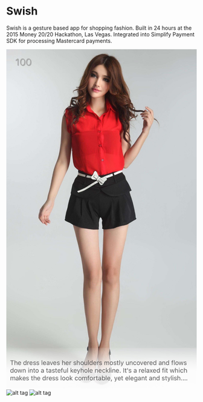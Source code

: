 # Swish
Swish is a gesture based app for shopping fashion. Built in 24 hours at the 2015 Money 20/20 Hackathon, Las Vegas.
Integrated into Simplify Payment SDK for processing Mastercard payments.

![alt tag](https://github.com/benheutmaker/Swish/blob/master/Screenshots/Screenshot1.jpg)
![alt tag](https://raw.github.com/benheutmaker/Swish.git/master/Screenshots/Screenshot2.jpg)
![alt tag](https://raw.github.com/benheutmaker/Swish.git/master/Screenshots/Screenshot3.jpg)
